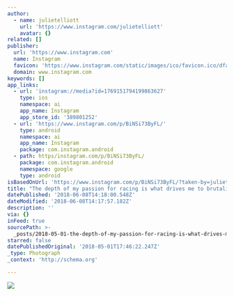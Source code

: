 ```yaml
---
author:
  - name: julietelliott
    url: 'https://www.instagram.com/julietelliott'
    avatar: {}
related: []
publisher:
  url: 'https://www.instagram.com'
  name: Instagram
  favicon: 'https://www.instagram.com/static/images/ico/favicon.ico/dfa85bb1fd63.ico'
  domain: www.instagram.com
keywords: []
app_links:
  - url: 'instagram://media?id=1769151794199863627'
    type: ios
    namespace: ai
    app_name: Instagram
    app_store_id: '389801252'
  - url: 'https://www.instagram.com/p/BiNSi73ByFL/'
    type: android
    namespace: ai
    app_name: Instagram
    package: com.instagram.android
  - path: https/instagram.com/p/BiNSi73ByFL/
    package: com.instagram.android
    namespace: google
    type: android
isBasedOnUrl: 'https://www.instagram.com/p/BiNSi73ByFL/?taken-by=julietelliott'
title: "The depth of my passion for racing is what drives me to brutalise myself in training, sacrifice nights (and days) out, push myself beyond what I ever thought possible, suffer and battle on when I'm out of my depth and take risks that might not make sense to those outside the sport. At this weekend's @redhookcrit I actually cried. Check out my new video (link in profile) to find out what went down (me) on Saturday. Photo: @olamorken \uD83D\uDE4F"
datePublished: '2018-06-08T14:18:00.548Z'
dateModified: '2018-06-08T14:17:57.182Z'
description: ''
via: {}
inFeed: true
sourcePath: >-
  _posts/2018-05-01-the-depth-of-my-passion-for-racing-is-what-drives-me-to-brut.md
starred: false
datePublishedOriginal: '2018-05-01T17:46:22.247Z'
_type: Photograph
_context: 'http://schema.org'

---
```

![](https://imgflo.herokuapp.com/graph/2b2431f8e7ba7b0/d0d55e16ceead4014ba69220705c1d88/noop.jpg?input=https%3A%2F%2Fscontent-iad3-1.cdninstagram.com%2Fvp%2F2660a5af3c6437851835dc9985fd3de1%2F5B8F7BC3%2Ft51.2885-15%2Fe35%2F30926932_231784950889401_5769977512054489088_n.jpg)